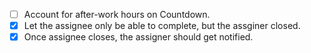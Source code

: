 - [ ] Account for after-work hours on Countdown.
- [x] Let the assignee only be able to complete, but the assginer closed.
- [x] Once assignee closes, the assigner should get notified.
